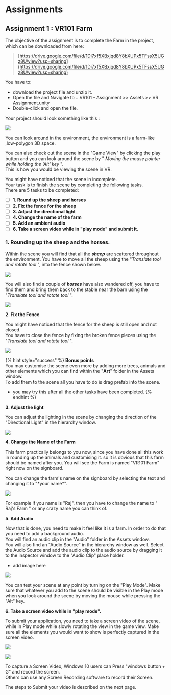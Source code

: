 # Assignments

## Assignment 1 : VR101 Farm

The objective of the assignment is to complete the Farm in the project, which can be downloaded from here:

> [https://drive.google.com/file/d/1Di7xf5XBxjqd8Y8bXUPx5TFssX5UGz8U/view?usp=sharing](https://drive.google.com/file/d/1Di7xf5XBxjqd8Y8bXUPx5TFssX5UGz8U/view?usp=sharing)

You have to:

* download the project file and unzip it.  
* Open the file and Navigate to .. VR101 - Assignment &gt;&gt; Assets &gt;&gt; VR Assignment.unity  
* Double-click and open the file.

Your project should look something like this :

![](.gitbook/assets/001.png)

You can look around in the environment, the environment is a farm-like ,low-polygon 3D space.

You can also check out the scene in the "Game View" by clicking the play button and you can look around the scene by " _Moving the mouse pointer while holding the 'Alt' key_ ".  
This is how you would be viewing the scene in VR.

You might have noticed that the scene in incomplete.  
Your task is to finish the scene by completing the following tasks.  
There are 5 tasks to be completed:

* [ ] **1. Round up the sheep and horses**
* [ ] **2. Fix the fence for the sheep**
* [ ] **3. Adjust the directional light**
* [ ] **4. Change the name of the farm**
* [ ] **5. Add an ambient audio**
* [ ] **6. Take a screen video while in "play mode" and submit it.**

### 1. Rounding up the sheep and the horses.

Within the scene you will find that all the _**sheep**_ are scattered throughout the environment. You have to move all the sheep using the "_Translate tool and rotate tool_ ", into the fence shown below.

![](.gitbook/assets/002.png)

You will also find a couple of _**horses**_ have also wandered off, you have to find them and bring them back to the stable near the barn using the "_Translate tool and rotate tool_ ".

![](.gitbook/assets/003.png)

**2. Fix the Fence**

You might have noticed that the fence for the sheep is still open and not closed.  
You have to close the fence by fixing the broken fence pieces using the "_Translate tool and rotate tool_ ".

![](.gitbook/assets/004.png)

{% hint style="success" %}
**Bonus points**  
You may customise the scene even more by adding more trees, animals and other elements which you can find within the "**Art**" folder in the Assets window.  
To add them to the scene all you have to do is drag prefab into the scene.

* you may try this after all the other tasks have been completed.
{% endhint %}

**3. Adjust the light**

You can adjust the lighting in the scene by changing the direction of the "Directional Light" in the hierarchy window.

![](.gitbook/assets/005.png)

**4. Change the Name of the Farm**

This farm practically belongs to you now, since you have done all this work in rounding up the animals and customising it. so it is obvious that this farm should be named after you. You will see the Farm is named "VR101 Farm" right now on the signboard.

You can change the farm's name on the signboard by selecting the text and changing it to "\*your name\*".

![](.gitbook/assets/006.png)

For example if you name is "Raj", then you have to change the name to " Raj's Farm " or any crazy name you can think of.

**5. Add Audio**

Now that is done, you need to make it feel like it is a farm. In order to do that you need to add a background audio.  
You will find an audio clip in the "Audio" folder in the Assets window.  
You will also find an "Audio Source" in the hierarchy window as well. Select the Audio Source and add the audio clip to the audio source by dragging it to the inspector window to the "Audio Clip" place holder.

* add image here

![](.gitbook/assets/007.png)

You can test your scene at any point by turning on the "Play Mode". Make sure that whatever you add to the scene should be visible in the Play mode when you look around the scene by moving the mouse while pressing the "Alt" key.

**6. Take a screen video while in "play mode".**

To submit your application, you need to take a screen video of the scene, while in Play mode while slowly rotating the view in the game view. Make sure all the elements you would want to show is perfectly captured in the screen video.

![](.gitbook/assets/008.png)

![](.gitbook/assets/009.png)

To capture a Screen Video, Windows 10 users can Press "windows button + G" and record the screen.  
Others can use any Screen Recording software to record their Screen.

The steps to Submit your video is described on the next page.

